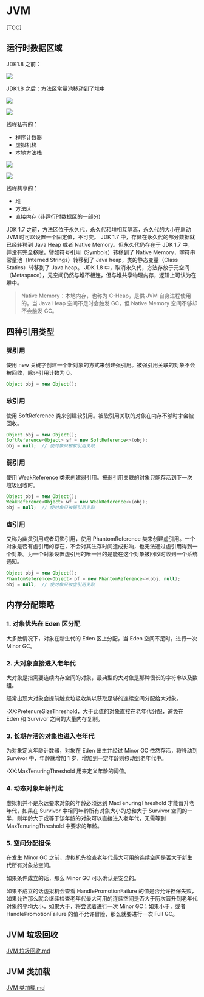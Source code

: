 # JVM

[TOC]

## 运行时数据区域

JDK1.8 之前：

![](_v_images/20190724095839908_26319.png)

JDK1.8 之后：方法区常量池移动到了堆中

![](_v_images/20190724095845858_951.png)

![](_v_images/20190730204826297_5937.png)

线程私有的：

- 程序计数器
- 虚拟机栈
- 本地方法栈

![](_v_images/20190729220057126_12695.png)

![](_v_images/20190729220133087_4914.png)

线程共享的：

- 堆
- 方法区
- 直接内存 (非运行时数据区的一部分)

JDK 1.7 之前，方法区位于永久代，永久代和堆相互隔离，永久代的大小在启动 JVM 时可以设置一个固定值，不可变。
JDK 1.7 中，存储在永久代的部分数据就已经转移到 Java Heap 或者 Native Memory。但永久代仍存在于 JDK 1.7 中，并没有完全移除，譬如符号引用（Symbols）转移到了 Native Memory，字符串常量池（Interned Strings）转移到了 Java heap，类的静态变量（Class Statics）转移到了 Java heap。
JDK 1.8 中，取消永久代，方法存放于元空间（Metaspace），元空间仍然与堆不相连，但与堆共享物理内存，逻辑上可认为在堆中。

> Native Memory：本地内存，也称为 C-Heap，是供 JVM 自身进程使用的。当 Java Heap 空间不足时会触发 GC，但 Native Memory 空间不够却不会触发 GC。

## 四种引用类型

### 强引用

使用 new 关键字创建一个新对象的方式来创建强引用。被强引用关联的对象不会被回收，除非引用计数为 0。

```java
Object obj = new Object();
```

### 软引用

使用 SoftReference 类来创建软引用。被软引用关联的对象在内存不够时才会被回收。

```java
Object obj = new Object();
SoftReference<Object> sf = new SoftReference<>(obj);
obj = null;  // 使对象只被软引用关联
```

### 弱引用

使用 WeakReference 类来创建弱引用。被弱引用关联的对象只能存活到下一次垃圾回收时。

```java
Object obj = new Object();
WeakReference<Object> wf = new WeakReference<>(obj);
obj = null;  // 使对象只被弱引用关联
```

### 虚引用

又称为幽灵引用或者幻影引用，使用 PhantomReference 类来创建虚引用。一个对象是否有虚引用的存在，不会对其生存时间造成影响，也无法通过虚引用得到一个对象。为一个对象设置虚引用的唯一目的是能在这个对象被回收时收到一个系统通知。

```java
Object obj = new Object();
PhantomReference<Object> pf = new PhantomReference<>(obj, null);
obj = null;  // 使对象只被虚引用关联
```

## 内存分配策略

### 1. 对象优先在 Eden 区分配

大多数情况下，对象在新生代的 Eden 区上分配，当 Eden 空间不足时，进行一次 Minor GC。

### 2. 大对象直接进入老年代

大对象是指需要连续内存空间的对象，最典型的大对象是那种很长的字符串以及数组。

经常出现大对象会提前触发垃圾收集以获取足够的连续空间分配给大对象。

-XX:PretenureSizeThreshold，大于此值的对象直接在老年代分配，避免在 Eden 和 Survivor 之间的大量内存复制。

### 3. 长期存活的对象也进入老年代

为对象定义年龄计数器，对象在 Eden 出生并经过 Minor GC 依然存活，将移动到 Survivor 中，年龄就增加 1 岁，增加到一定年龄则移动到老年代中。

-XX:MaxTenuringThreshold 用来定义年龄的阈值。

### 4. 动态对象年龄判定

虚拟机并不是永远要求对象的年龄必须达到 MaxTenuringThreshold 才能晋升老年代，如果在 Survivor 中相同年龄所有对象大小的总和大于 Survivor 空间的一半，则年龄大于或等于该年龄的对象可以直接进入老年代，无需等到 MaxTenuringThreshold 中要求的年龄。

### 5. 空间分配担保

在发生 Minor GC 之前，虚拟机先检查老年代最大可用的连续空间是否大于新生代所有对象总空间。

如果条件成立的话，那么 Minor GC 可以确认是安全的。

如果不成立的话虚拟机会查看 HandlePromotionFailure 的值是否允许担保失败，如果允许那么就会继续检查老年代最大可用的连续空间是否大于历次晋升到老年代对象的平均大小，如果大于，将尝试着进行一次 Minor GC；如果小于，或者 HandlePromotionFailure 的值不允许冒险，那么就要进行一次 Full GC。

## JVM 垃圾回收

[JVM 垃圾回收.md](JVM%20垃圾回收.md)

## JVM 类加载

[JVM 类加载.md](JVM%20类加载.md)
